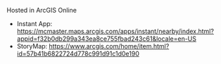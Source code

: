 Hosted in ArcGIS Online

- Instant App: <https://mcmaster.maps.arcgis.com/apps/instant/nearby/index.html?appid=f32b0db299a343ea8ce755fbad243c61&locale=en-US>
- StoryMap: <https://www.arcgis.com/home/item.html?id=57b41b6822724d778c991d91c1d0e190>
